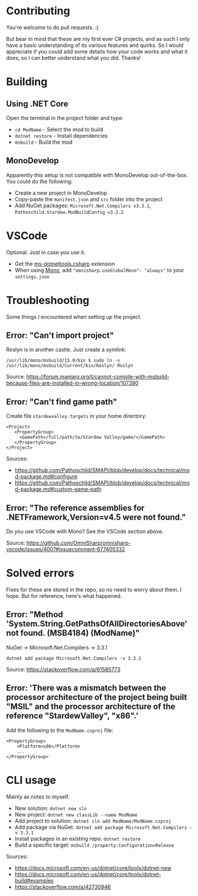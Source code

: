 ﻿# Contributing

You're welcome to do pull requests. :)

But bear in mind that these are my first ever C# projects, and as such I only have a basic understanding of its various features and quirks.
So I would appreciate if you could add some details how your code works and what it does, so I can better understand what you did. Thanks!

# Building

## Using .NET Core

Open the terminal in the project folder and type:
- `cd ModName` - Select the mod to build
- `dotnet restore` - Install dependencies
- `msbuild` - Build the mod

## MonoDevelop

Apparently this setup is not compatible with MonoDevelop out-of-the-box. You could do the following:
- Create a new project in MonoDevelop
- Copy-paste the `manifest.json` and `src` folder into the project
- Add NuGet packages: `Microsoft.Net.Compilers v3.3.1`, `Pathoschild.Stardew.ModBuildConfig v3.2.2`

# VSCode

Optional. Just in case you use it.

- Get the [ms-dotnettools.csharp](https://marketplace.visualstudio.com/items?itemName=ms-dotnettools.csharp) extension
- When using [Mono](https://www.mono-project.com/), add `"omnisharp.useGlobalMono": "always"` to your `settings.json`

# Troubleshooting

Some things I encountered when setting up the project.

## Error: "Can't import project"

Roslyn is in another castle. Just create a symlink:
```
/usr/lib/mono/msbuild/15.0/bin $ sudo ln -s /usr/lib/mono/msbuild/Current/bin/Roslyn/ Roslyn
```

Source: https://forum.manjaro.org/t/cannot-compile-with-msbuild-because-files-are-installed-in-wrong-location/107390

## Error: "Can't find game path"

Create file `stardewvalley.targets` in your home directory:
```
<Project>
   <PropertyGroup>
     <GamePath>/full/path/to/Stardew Valley/game/</GamePath>
   </PropertyGroup>
</Project>
```

Sources:
- https://github.com/Pathoschild/SMAPI/blob/develop/docs/technical/mod-package.md#configure
- https://github.com/Pathoschild/SMAPI/blob/develop/docs/technical/mod-package.md#custom-game-path

## Error: "The reference assemblies for .NETFramework,Version=v4.5 were not found."

Do you use VSCode with Mono? See the VSCode section above.

Source: https://github.com/OmniSharp/omnisharp-vscode/issues/4007#issuecomment-677405332

# Solved errors

Fixes for these are stored in the repo, so no need to worry about them. I hope.
But for reference, here's what happened.

## Error: "Method 'System.String.GetPathsOfAllDirectoriesAbove' not found. (MSB4184) (ModName)"

NuGet -> Microsoft.Net.Compilers -> 3.3.1

```
dotnet add package Microsoft.Net.Compilers -v 3.3.1
```

Source: https://stackoverflow.com/a/61585773

## Error: 'There was a mismatch between the processor architecture of the project being built "MSIL" and the processor architecture of the reference "StardewValley", "x86".'

Add the following to the `ModName.csproj` file:

```
<PropertyGroup>
	<Platform>x86</Platform>
	...
</PropertyGroup>
```

# CLI usage

Mainly as notes to myself.

- New solution: `dotnet new sln`
- New project: `dotnet new classLib --name ModName`
- Add project to solution: `dotnet sln add ModName/ModName.csproj`
- Add package via NuGet: `dotnet add package Microsoft.Net.Compilers -v 3.3.1`
- Install packages in an existing repo: `dotnet restore`
- Build a specific target: `msbuild /property:Configuration=Release`

Sources:
- https://docs.microsoft.com/en-us/dotnet/core/tools/dotnet-new
- https://docs.microsoft.com/en-us/dotnet/core/tools/dotnet-build#examples
- https://stackoverflow.com/a/42730946